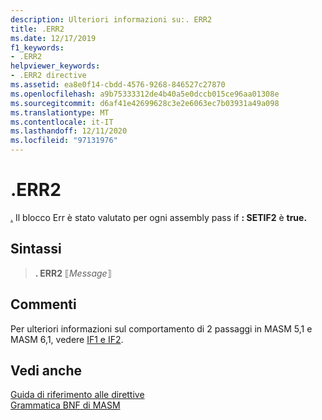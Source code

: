 ```yaml
---
description: Ulteriori informazioni su:. ERR2
title: .ERR2
ms.date: 12/17/2019
f1_keywords:
- .ERR2
helpviewer_keywords:
- .ERR2 directive
ms.assetid: ea8e0f14-cbdd-4576-9268-846527c27870
ms.openlocfilehash: a9b75333312de4b40a5e0dccb015ce96aa01308e
ms.sourcegitcommit: d6af41e42699628c3e2e6063ec7b03931a49a098
ms.translationtype: MT
ms.contentlocale: it-IT
ms.lasthandoff: 12/11/2020
ms.locfileid: "97131976"
---
```

# <a name="err2"></a>.ERR2

[.](dot-err.md) Il blocco Err è stato valutato per ogni assembly pass if **: SETIF2** è **true.**

## <a name="syntax"></a>Sintassi

> **. ERR2** ⟦*Message*⟧

## <a name="remarks"></a>Commenti

Per ulteriori informazioni sul comportamento di 2 passaggi in MASM 5,1 e MASM 6,1, vedere [IF1 e IF2](if2.md).

## <a name="see-also"></a>Vedi anche

[Guida di riferimento alle direttive](directives-reference.md)\
[Grammatica BNF di MASM](masm-bnf-grammar.md)
